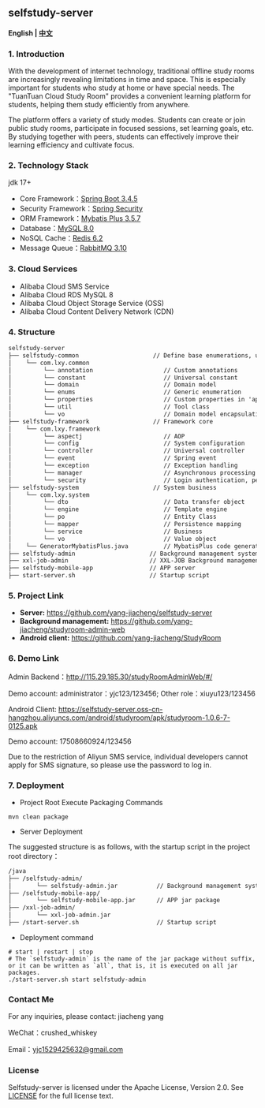 ## **selfstudy-server**

**English | [中文](https://github.com/yang-jiacheng/selfstudy-server/blob/master/README.zh-CN.md)**

### 1. Introduction

With the development of internet technology, traditional offline study rooms are increasingly revealing limitations in time and space. This is especially important for students who study at home or have special needs. The "TuanTuan Cloud Study Room" provides a convenient learning platform for students, helping them study efficiently from anywhere.

The platform offers a variety of study modes. Students can create or join public study rooms, participate in focused sessions, set learning goals, etc. By studying together with peers, students can effectively improve their learning efficiency and cultivate focus.


### 2. Technology Stack

jdk 17+

- Core Framework：[Spring Boot 3.4.5](https://github.com/spring-projects/spring-boot)
- Security Framework：[Spring Security](https://github.com/spring-projects/spring-security)
- ORM Framework：[Mybatis Plus 3.5.7](https://github.com/baomidou/mybatis-plus)
- Database：[MySQL 8.0](https://github.com/mysql/mysql-server)
- NoSQL Cache：[Redis 6.2](https://github.com/redis/redis)
- Message Queue：[RabbitMQ 3.10](https://github.com/rabbitmq/rabbitmq-server)

### 3. Cloud Services

- Alibaba Cloud SMS Service
- Alibaba Cloud RDS MySQL 8
- Alibaba Cloud Object Storage Service (OSS)
- Alibaba Cloud Content Delivery Network (CDN)

### 4. Structure

```txt
selfstudy-server    
├── selfstudy-common                     // Define base enumerations, utility classes, constants, annotations, configurations
│    └── com.lxy.common
│         └── annotation                    // Custom annotations
│         └── constant                      // Universal constant
│         └── domain                        // Domain model
│         └── enums                         // Generic enumeration
│         └── properties                    // Custom properties in 'application'
│         └── util                          // Tool class
│         └── vo                            // Domain model encapsulation
├── selfstudy-framework                  // Framework core 
│    └── com.lxy.framework
│         └── aspectj                       // AOP
│         └── config                        // System configuration
│         └── controller                    // Universal controller
│         └── event                         // Spring event
│         └── exception                     // Exception handling
│         └── manager                       // Asynchronous processing
│         └── security                      // Login authentication, permission control
├── selfstudy-system                     // System business
│    └── com.lxy.system
│         └── dto                           // Data transfer object
│         └── engine                        // Template engine
│         └── po                            // Entity Class
│         └── mapper                        // Persistence mapping
│         └── service                       // Business
│         └── vo                            // Value object
│    └── GeneratorMybatisPlus.java          // MybatisPlus code generator
├── selfstudy-admin                     // Background management system server
├── xxl-job-admin                       // XXL-JOB Background management system 
├── selfstudy-mobile-app                // APP server
├── start-server.sh                     // Startup script
```

### 5. Project Link

- **Server:** https://github.com/yang-jiacheng/selfstudy-server
- **Background management:** https://github.com/yang-jiacheng/studyroom-admin-web
- **Android client:** https://github.com/yang-jiacheng/StudyRoom

### 6. Demo Link

Admin Backend：http://115.29.185.30/studyRoomAdminWeb/#/

Demo account: administrator：yjc123/123456; Other role：xiuyu123/123456

Android Client: https://selfstudy-server.oss-cn-hangzhou.aliyuncs.com/android/studyroom/apk/studyroom-1.0.6-7-0125.apk

Demo account: 17508660924/123456

Due to the restriction of Aliyun SMS service, individual developers cannot apply for SMS signature, so please use the password to log in.

### 7. Deployment

- Project Root Execute Packaging Commands

```shell
mvn clean package
```

- Server Deployment

The suggested structure is as follows, with the startup script in the project root directory：

```txt
/java     
├── /selfstudy-admin/           
│       └── selfstudy-admin.jar           // Background management system jar package
├── /selfstudy-mobile-app/
│       └── selfstudy-mobile-app.jar      // APP jar package
├── /xxl-job-admin/
│       └── xxl-job-admin.jar 
├── /start-server.sh                      // Startup script
```

- Deployment command

```shell
# start | restart | stop
# The `selfstudy-admin` is the name of the jar package without suffix, or it can be written as `all`, that is, it is executed on all jar packages.
./start-server.sh start selfstudy-admin
```

### Contact Me
For any inquiries, please contact: jiacheng yang

WeChat：crushed_whiskey

Email：yjc1529425632@gmail.com

### License

Selfstudy-server is licensed under the Apache License, Version 2.0. See [LICENSE](https://github.com/yang-jiacheng/selfstudy-server/blob/master/LICENSE) for the full license text.
